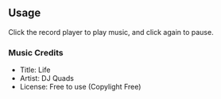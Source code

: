 ## Usage
Click the record player to play music, and click again to pause.


### Music Credits
- Title: Life
- Artist: DJ Quads
- License: Free to use (Copylight Free)
